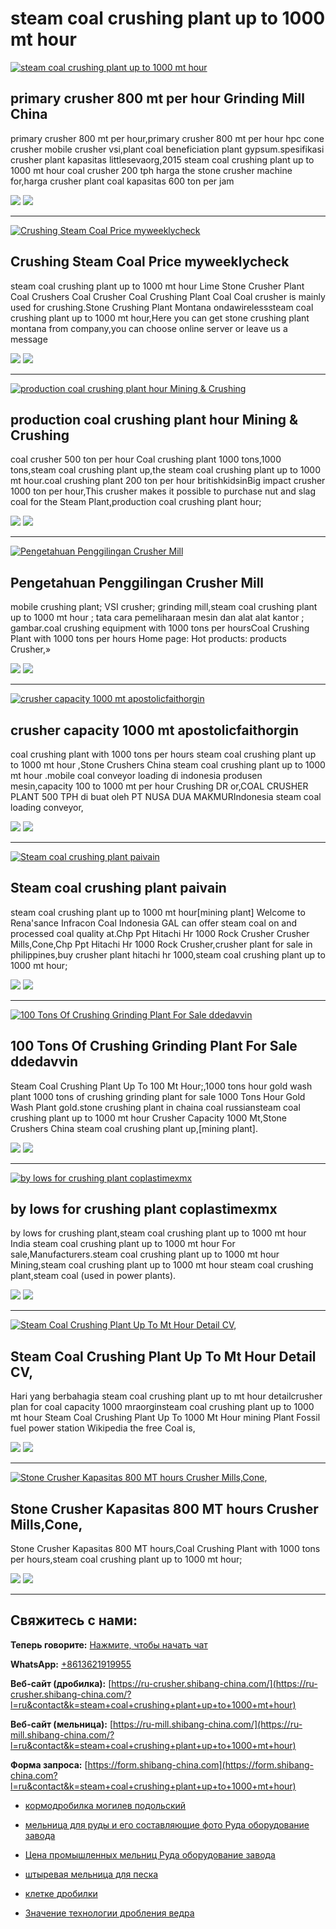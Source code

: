 # steam coal crushing plant up to 1000 mt hour

<a href="https://swt.shibang-china.com/?l=ru&img&k=steam+coal+crushing+plant+up+to+1000+mt+hour" target="_blank">![steam coal crushing plant up to 1000 mt hour](http://static.shibang-china.com/all-800x300/164.jpg)</a>

## primary crusher 800 mt per hour Grinding Mill China
primary crusher 800 mt per hour,primary crusher 800 mt per hour hpc cone crusher mobile crusher vsi,plant coal beneficiation plant gypsum.spesifikasi crusher plant kapasitas littlesevaorg,2015 steam coal crushing plant up to 1000 mt hour coal crusher 200 tph harga the stone crusher machine for,harga crusher plant coal kapasitas 600 ton per jam


<a href="https://whatsapp.shibangsoft.com/WhatsApp.php" target="_blank" title="WhatsApp">![](http://static.shibang-china.com/icon/whatsapp.png)</a> <a href="https://swt.shibang-china.com/?l=ru&icon&k=steam+coal+crushing+plant+up+to+1000+mt+hour" target="_blank">![](http://static.shibang-china.com/icon/chat-ru.png)</a>

---

<a href="https://swt.shibang-china.com/?l=ru&img&k=steam+coal+crushing+plant+up+to+1000+mt+hour" target="_blank">![Crushing Steam Coal Price myweeklycheck](http://static.shibang-china.com/all-800x300/88.jpg)</a>

## Crushing Steam Coal Price myweeklycheck
steam coal crushing plant up to 1000 mt hour Lime Stone Crusher Plant Coal Crushers Coal Crusher Coal Crushing Plant Coal Coal crusher is mainly used for crushing.Stone Crushing Plant Montana ondawirelesssteam coal crushing plant up to 1000 mt hour,Here you can get stone crushing plant montana from company,you can choose online server or leave us a message


<a href="https://whatsapp.shibangsoft.com/WhatsApp.php" target="_blank" title="WhatsApp">![](http://static.shibang-china.com/icon/whatsapp.png)</a> <a href="https://swt.shibang-china.com/?l=ru&icon&k=steam+coal+crushing+plant+up+to+1000+mt+hour" target="_blank">![](http://static.shibang-china.com/icon/chat-ru.png)</a>

---

<a href="https://swt.shibang-china.com/?l=ru&img&k=steam+coal+crushing+plant+up+to+1000+mt+hour" target="_blank">![production coal crushing plant hour Mining & Crushing](http://static.shibang-china.com/all-800x300/612.jpg)</a>

## production coal crushing plant hour Mining & Crushing
coal crusher 500 ton per hour Coal crushing plant 1000 tons,1000 tons,steam coal crushing plant up,the steam coal crushing plant up to 1000 mt hour.coal crushing plant 200 ton per hour britishkidsinBig impact crusher 1000 ton per hour,This crusher makes it possible to purchase nut and slag coal for the Steam Plant,production coal crushing plant hour;


<a href="https://whatsapp.shibangsoft.com/WhatsApp.php" target="_blank" title="WhatsApp">![](http://static.shibang-china.com/icon/whatsapp.png)</a> <a href="https://swt.shibang-china.com/?l=ru&icon&k=steam+coal+crushing+plant+up+to+1000+mt+hour" target="_blank">![](http://static.shibang-china.com/icon/chat-ru.png)</a>

---

<a href="https://swt.shibang-china.com/?l=ru&img&k=steam+coal+crushing+plant+up+to+1000+mt+hour" target="_blank">![Pengetahuan Penggilingan Crusher Mill](http://static.shibang-china.com/all-800x300/567.jpg)</a>

## Pengetahuan Penggilingan Crusher Mill
mobile crushing plant; VSI crusher; grinding mill,steam coal crushing plant up to 1000 mt hour ; tata cara pemeliharaan mesin dan alat alat kantor ; gambar.coal crushing equipment with 1000 tons per hoursCoal Crushing Plant with 1000 tons per hours Home page: Hot products: products Crusher,»


<a href="https://whatsapp.shibangsoft.com/WhatsApp.php" target="_blank" title="WhatsApp">![](http://static.shibang-china.com/icon/whatsapp.png)</a> <a href="https://swt.shibang-china.com/?l=ru&icon&k=steam+coal+crushing+plant+up+to+1000+mt+hour" target="_blank">![](http://static.shibang-china.com/icon/chat-ru.png)</a>

---

<a href="https://swt.shibang-china.com/?l=ru&img&k=steam+coal+crushing+plant+up+to+1000+mt+hour" target="_blank">![crusher capacity 1000 mt apostolicfaithorgin](http://static.shibang-china.com/all-800x300/215.jpg)</a>

## crusher capacity 1000 mt apostolicfaithorgin
coal crushing plant with 1000 tons per hours steam coal crushing plant up to 1000 mt hour ,Stone Crushers China steam coal crushing plant up to 1000 mt hour .mobile coal conveyor loading di indonesia produsen mesin,capacity 100 to 1000 mt per hour Crushing DR or,COAL CRUSHER PLANT 500 TPH di buat oleh PT NUSA DUA MAKMURIndonesia steam coal loading conveyor,


<a href="https://whatsapp.shibangsoft.com/WhatsApp.php" target="_blank" title="WhatsApp">![](http://static.shibang-china.com/icon/whatsapp.png)</a> <a href="https://swt.shibang-china.com/?l=ru&icon&k=steam+coal+crushing+plant+up+to+1000+mt+hour" target="_blank">![](http://static.shibang-china.com/icon/chat-ru.png)</a>

---

<a href="https://swt.shibang-china.com/?l=ru&img&k=steam+coal+crushing+plant+up+to+1000+mt+hour" target="_blank">![Steam coal crushing plant paivain](http://static.shibang-china.com/all-800x300/99.jpg)</a>

## Steam coal crushing plant paivain
steam coal crushing plant up to 1000 mt hour[mining plant] Welcome to Rena'sance Infracon Coal Indonesia GAL can offer steam coal on and processed coal quality at.Chp Ppt Hitachi Hr 1000 Rock Crusher Crusher Mills,Cone,Chp Ppt Hitachi Hr 1000 Rock Crusher,crusher plant for sale in philippines,buy crusher plant hitachi hr 1000,steam coal crushing plant up to 1000 mt hour;


<a href="https://whatsapp.shibangsoft.com/WhatsApp.php" target="_blank" title="WhatsApp">![](http://static.shibang-china.com/icon/whatsapp.png)</a> <a href="https://swt.shibang-china.com/?l=ru&icon&k=steam+coal+crushing+plant+up+to+1000+mt+hour" target="_blank">![](http://static.shibang-china.com/icon/chat-ru.png)</a>

---

<a href="https://swt.shibang-china.com/?l=ru&img&k=steam+coal+crushing+plant+up+to+1000+mt+hour" target="_blank">![100 Tons Of Crushing Grinding Plant For Sale ddedavvin](http://static.shibang-china.com/all-800x300/1195.jpg)</a>

## 100 Tons Of Crushing Grinding Plant For Sale ddedavvin
Steam Coal Crushing Plant Up To 100 Mt Hour;,1000 tons hour gold wash plant 1000 tons of crushing grinding plant for sale 1000 Tons Hour Gold Wash Plant gold.stone crushing plant in chaina coal russiansteam coal crushing plant up to 1000 mt hour Crusher Capacity 1000 Mt,Stone Crushers China steam coal crushing plant up,[mining plant].


<a href="https://whatsapp.shibangsoft.com/WhatsApp.php" target="_blank" title="WhatsApp">![](http://static.shibang-china.com/icon/whatsapp.png)</a> <a href="https://swt.shibang-china.com/?l=ru&icon&k=steam+coal+crushing+plant+up+to+1000+mt+hour" target="_blank">![](http://static.shibang-china.com/icon/chat-ru.png)</a>

---

<a href="https://swt.shibang-china.com/?l=ru&img&k=steam+coal+crushing+plant+up+to+1000+mt+hour" target="_blank">![by lows for crushing plant coplastimexmx](http://static.shibang-china.com/all-800x300/250.jpg)</a>

## by lows for crushing plant coplastimexmx
by lows for crushing plant,steam coal crushing plant up to 1000 mt hour India steam coal crushing plant up to 1000 mt hour For sale,Manufacturers.steam coal crushing plant up to 1000 mt hour Mining,steam coal crushing plant up to 1000 mt hour steam coal crushing plant,steam coal (used in power plants).


<a href="https://whatsapp.shibangsoft.com/WhatsApp.php" target="_blank" title="WhatsApp">![](http://static.shibang-china.com/icon/whatsapp.png)</a> <a href="https://swt.shibang-china.com/?l=ru&icon&k=steam+coal+crushing+plant+up+to+1000+mt+hour" target="_blank">![](http://static.shibang-china.com/icon/chat-ru.png)</a>

---

<a href="https://swt.shibang-china.com/?l=ru&img&k=steam+coal+crushing+plant+up+to+1000+mt+hour" target="_blank">![Steam Coal Crushing Plant Up To Mt Hour Detail CV,](http://static.shibang-china.com/all-800x300/241.jpg)</a>

## Steam Coal Crushing Plant Up To Mt Hour Detail CV,
Hari yang berbahagia steam coal crushing plant up to mt hour detailcrusher plan for coal capacity 1000 mraorginsteam coal crushing plant up to 1000 mt hour Steam Coal Crushing Plant Up To 1000 Mt Hour mining Plant Fossil fuel power station Wikipedia the free Coal is,


<a href="https://whatsapp.shibangsoft.com/WhatsApp.php" target="_blank" title="WhatsApp">![](http://static.shibang-china.com/icon/whatsapp.png)</a> <a href="https://swt.shibang-china.com/?l=ru&icon&k=steam+coal+crushing+plant+up+to+1000+mt+hour" target="_blank">![](http://static.shibang-china.com/icon/chat-ru.png)</a>

---

<a href="https://swt.shibang-china.com/?l=ru&img&k=steam+coal+crushing+plant+up+to+1000+mt+hour" target="_blank">![Stone Crusher Kapasitas 800 MT hours Crusher Mills,Cone,](http://static.shibang-china.com/all-800x300/853.jpg)</a>

## Stone Crusher Kapasitas 800 MT hours Crusher Mills,Cone,
Stone Crusher Kapasitas 800 MT hours,Coal Crushing Plant with 1000 tons per hours,steam coal crushing plant up to 1000 mt hour;

<a href="https://whatsapp.shibangsoft.com/WhatsApp.php" target="_blank" title="WhatsApp">![](http://static.shibang-china.com/icon/whatsapp.png)</a> <a href="https://swt.shibang-china.com/?l=ru&icon&k=steam+coal+crushing+plant+up+to+1000+mt+hour" target="_blank">![](http://static.shibang-china.com/icon/chat-ru.png)</a>

---
## Свяжитесь с нами:

**Теперь говорите:** [Нажмите, чтобы начать чат](https://swt.shibang-china.com?l=ru&contact&k=steam+coal+crushing+plant+up+to+1000+mt+hour)

**WhatsApp:**  [+8613621919955](https://whatsapp.shibangsoft.com/WhatsApp.php)

**Веб-сайт (дробилка):** [https://ru-crusher.shibang-china.com/](https://ru-crusher.shibang-china.com/?l=ru&contact&k=steam+coal+crushing+plant+up+to+1000+mt+hour)

**Веб-сайт (мельница):** [https://ru-mill.shibang-china.com/](https://ru-mill.shibang-china.com/?l=ru&contact&k=steam+coal+crushing+plant+up+to+1000+mt+hour)

**Форма запроса:** [https://form.shibang-china.com](https://form.shibang-china.com?l=ru&contact&k=steam+coal+crushing+plant+up+to+1000+mt+hour)

* [кормодробилка могилев подольский](../91/%D0%BA%D0%BE%D1%80%D0%BC%D0%BE%D0%B4%D1%80%D0%BE%D0%B1%D0%B8%D0%BB%D0%BA%D0%B0%20%D0%BC%D0%BE%D0%B3%D0%B8%D0%BB%D0%B5%D0%B2%20%D0%BF%D0%BE%D0%B4%D0%BE%D0%BB%D1%8C%D1%81%D0%BA%D0%B8%D0%B9.md)

* [мельница для руды и его составляющие фото Руда оборудование завода](../100/%D0%BC%D0%B5%D0%BB%D1%8C%D0%BD%D0%B8%D1%86%D0%B0%20%D0%B4%D0%BB%D1%8F%20%D1%80%D1%83%D0%B4%D1%8B%20%D0%B8%20%D0%B5%D0%B3%D0%BE%20%D1%81%D0%BE%D1%81%D1%82%D0%B0%D0%B2%D0%BB%D1%8F%D1%8E%D1%89%D0%B8%D0%B5%20%D1%84%D0%BE%D1%82%D0%BE%20%D0%A0%D1%83%D0%B4%D0%B0%20%D0%BE%D0%B1%D0%BE%D1%80%D1%83%D0%B4%D0%BE%D0%B2%D0%B0%D0%BD%D0%B8%D0%B5%20%D0%B7%D0%B0%D0%B2%D0%BE%D0%B4%D0%B0.md)

* [Цена промышленных мельниц Руда оборудование завода](../98/%D0%A6%D0%B5%D0%BD%D0%B0%20%D0%BF%D1%80%D0%BE%D0%BC%D1%8B%D1%88%D0%BB%D0%B5%D0%BD%D0%BD%D1%8B%D1%85%20%D0%BC%D0%B5%D0%BB%D1%8C%D0%BD%D0%B8%D1%86%20%D0%A0%D1%83%D0%B4%D0%B0%20%D0%BE%D0%B1%D0%BE%D1%80%D1%83%D0%B4%D0%BE%D0%B2%D0%B0%D0%BD%D0%B8%D0%B5%20%D0%B7%D0%B0%D0%B2%D0%BE%D0%B4%D0%B0.md)

* [штыревая мельница для песка](../92/%D1%88%D1%82%D1%8B%D1%80%D0%B5%D0%B2%D0%B0%D1%8F%20%D0%BC%D0%B5%D0%BB%D1%8C%D0%BD%D0%B8%D1%86%D0%B0%20%D0%B4%D0%BB%D1%8F%20%D0%BF%D0%B5%D1%81%D0%BA%D0%B0.md)

* [клетке дробилки](../104/%D0%BA%D0%BB%D0%B5%D1%82%D0%BA%D0%B5%20%D0%B4%D1%80%D0%BE%D0%B1%D0%B8%D0%BB%D0%BA%D0%B8.md)

* [Значение технологии дробления ведра](../93/%D0%97%D0%BD%D0%B0%D1%87%D0%B5%D0%BD%D0%B8%D0%B5%20%D1%82%D0%B5%D1%85%D0%BD%D0%BE%D0%BB%D0%BE%D0%B3%D0%B8%D0%B8%20%D0%B4%D1%80%D0%BE%D0%B1%D0%BB%D0%B5%D0%BD%D0%B8%D1%8F%20%D0%B2%D0%B5%D0%B4%D1%80%D0%B0.md)